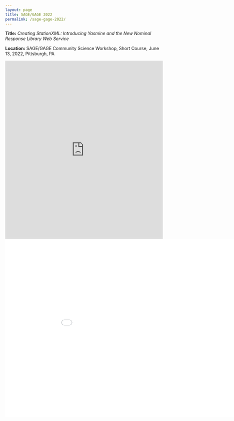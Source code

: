 ```yaml
---
layout: page
title: SAGE/GAGE 2022
permalink: /sage-gage-2022/
---
```


**Title:** *Creating StationXML: Introducing Yasmine and the New Nominal Response Library Web Service*

**Location:** SAGE/GAGE Community Science Workshop, Short Course, June 13, 2022, Pittsburgh, PA

<style>
.responsive-wrap iframe{ max-width: 100%;}
</style>
<div class="responsive-wrap">
 <iframe src="https://docs.google.com/presentation/d/16xd9YAij1mHhpB8fKHG6ak7gRPGLLaHoXWjc5W7a7gA/edit?usp=sharing" frameborder="0" width="960" height="569" allowfullscreen="true" mozallowfullscreen="true" webkitallowfullscreen="true"></iframe>
</div>
<iframe src="/yasmine-stationxml-editor/assets/YASMINE_NRL_ShortCourse.pdf" frameborder="0" width="960" height="569" allowfullscreen="true" mozallowfullscreen="true" webkitallowfullscreen="true"></iframe>
